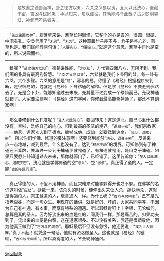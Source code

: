 > 是故蓍之德圆而神，卦之德方以知，六爻之义易以贡，圣人以此洗心，退藏于密，吉凶与民同患；神以知来，知以藏往，其孰能与于此哉？古之聪明睿知，神武而不杀者夫。
___
&emsp;“``蓍之德圆而神``”，拿蓍草来讲，蓍草长得很怪，它整个的心是圆的，很圆、很硬、中间有孔。空灵代表了“``无思``”、“``无为``”。这种草跟竹子差不多，竹子是空心的，蓍草也是。我们民间有两句话：“``人要实心，竹要空心。``”就是这个意思。蓍草中间也是空的，所以说圆而神。
___
&emsp;卦呢？“``卦之德方以知``”。德是讲性能，“``方以知``”，方代表四面八方，无所不到，我们画的卦具有最高的智慧。“``六爻之义易以贡``”，六爻就是我们卜卦用的爻，每一卦有六爻，六个步骤。六爻的意思是“``易``”，容易的易，你懂了《易经》根据程序来判断，是很容易的，这就是《易经》卜卦依通的解释。但是学《易经》不要走到邪路去了。光是会卜卦、能够知道过去未来，充其量不过变成一个碟仙而已。光现神通就错了。大家要注意啊！《易经》这门学问，你修到最高能够神通了，那还不算到家啊！
___
&emsp;那么要修到什么程度呢？“``圣人以此洗心``”，要回转来！这是道心。自己心里什么都没有，空啦，洗练自己的内心，归到最高的圣洁的境界。“``退藏于密``”，我们宗教家——佛家、道家功夫到了极点，能够成佛、成仙，就要做到这点，“``洗心、退藏于密``”。所以你们学佛、修道的要注意啊！还要修到能够“``洗心、退藏于密``”，反转来一点一点地减，减到最后，什么也没有了，达到“``寂然不动``”的境界。可知修到有了神通还不算数，要再进一步到无神通那就是道了。有神通就是用，是用之于神通。如果只要想卜卦知道过去未来，那你就邪门了，已经错了。这里告诉你：“``圣人以此洗心、退藏于密``”。洗心就是学佛修道的空“``念头``”、空“``思想``”。真正得了道的人，一定能“``吉凶与民同患``”。
___
&emsp;真正得德的人，不但不用神通，而且灾难来时能够躲得开也决不躲。在佛学的名词这叫做“``应劫``”。劫数一来，该杀头的时候，便伸出头来让人杀，痛快地杀，这就是得道的人。真正得道的人，跟普通人一样。为什么呢？“``吉凶与民同患``”。民不是光指老百姓，而是一切众生。用现在的话讲，就是好的、坏的，大家共同平等，不因为自己有神通、有本事，而享有特殊的遭遇。所以耶稣肯钉上十字架，无论如何，总算是真的圣人。因为好流出来的血是红的，同我们一样，那是痛苦的。如果功夫到了，流出来的血便是白浆，这在道家很多。不过没有关系，我还是很恭敬他，因为他真正做到了“``吉凶与民同患``”。耶稣最后不但没有怨恨，他还要说：“``我为世人赎罪。``”真了不起！就凭这一句话，他就有资格做圣人。这也就是《易经》的道理，“``吉凶与民同患``”。所以真得道的人，不会现神通的。
___
[返回目录](../../master/README.md#目录)